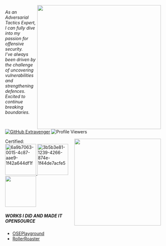 <img align='right' src="https://github-readme-stats.vercel.app/api?username=Extravenger&show_icons=true&theme=radical&hide=commits,prs,issues" width="400"> 

<p><em>
     As an Adversarial Tactics Expert, I can fully dive into my passion for offensive security.<br>I’ve always been driven by the challenge of uncovering vulnerabilities and strengthening defences.<br>Excited to continue breaking boundaries.
</em></p>

[![GitHub Extravenger](https://img.shields.io/github/followers/Extravenger?label=follow%20github&style=flat-square)](https://github.com/Extravenger)
![Profile Viewers](https://komarev.com/ghpvc/?username=Extravenger)

<img align="right" src="https://github-readme-stats.vercel.app/api/top-langs/?username=Extravenger&layout=compact&show_icons=true&theme=radical" width="280" /> 

Certified:<br>
<a href="https://www.credential.net/04d724fd-3000-48b6-bee8-4a362ee67a46#acc.C6wz38jp">
    <img width="100" height="100" alt="6a9b7063-0015-4c87-aae9-1f42a644df1f" src="https://github.com/user-attachments/assets/998b1943-a613-47bc-bfa6-247784bb8f5b" />
</a> <a href="https://www.credential.net/a739fbdc-9f1f-4543-9f18-244b5d4771eb#acc.dSJ0FfzR">
     <img width="100" height="100" alt="3b5b3e81-1239-4266-874e-1f44de7acfe5" src="https://github.com/user-attachments/assets/242e3dca-18df-4d1d-9877-bb1690724572" />
</a> </a> <a href="https://www.credential.net/4ca1fe61-26bc-4805-8e90-19e90153ede3#acc.aHwlFCIL">
     <img width="100" height="100" src="https://us-east-1.graphassets.com/AwCYQkwjSUCbfkm08Ct1Mz/cmcc3wze0lx3007irps13e6k3" />
</a>

<h5>WORKS I DID AND MADE IT OPENSOURCE</h5>

- <a href="https://github.com/Extravenger/OSEPlayground" > OSEPlayground
- <a href="https://github.com/Extravenger/RollerRoaster" > RollerRoaster
